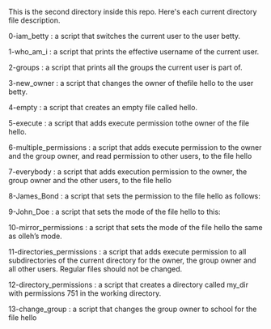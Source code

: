 This is the second directory inside this repo.
Here's each current directory file description.


0-iam_betty :  a script that switches the current user to the user betty.

1-who_am_i : a script that prints the effective username of the current user.

2-groups :  a script that prints all the groups the current user is part of.

3-new_owner : a script that changes the owner of thefile hello to the user betty.

4-empty :  a script that creates an empty file called hello.

5-execute : a script that adds execute permission tothe owner of the file hello.

6-multiple_permissions : a script that adds execute permission to the owner and the group owner, and read permission to other users, to the file hello


7-everybody :  a script that adds execution permission to the owner, the group owner and the other users, to the file hello

8-James_Bond : a script that sets the permission to the file hello as follows:

9-John_Doe :  a script that sets the mode of the file hello to this:

10-mirror_permissions : a script that sets the mode of the file hello the same as olleh’s mode.

11-directories_permissions : a script that adds execute permission to all subdirectories of the current directory for the owner, the group owner and all other users. Regular files should not be changed.

12-directory_permissions : a script that creates a directory called my_dir with permissions 751 in the working directory.

13-change_group : a script that changes the group owner to school for the file hello
